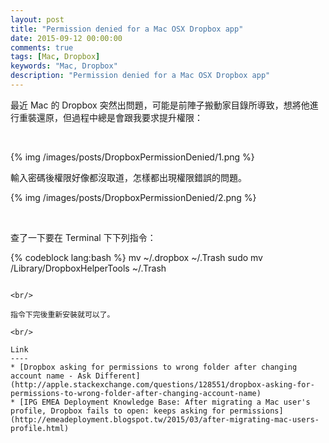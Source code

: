 ```yaml
---
layout: post
title: "Permission denied for a Mac OSX Dropbox app"
date: 2015-09-12 00:00:00
comments: true
tags: [Mac, Dropbox]
keywords: "Mac, Dropbox"
description: "Permission denied for a Mac OSX Dropbox app"
---
```


最近 Mac 的 Dropbox 突然出問題，可能是前陣子搬動家目錄所導致，想將他進行重裝還原，但過程中總是會跟我要求提升權限：

<!-- More -->

<br/>


{% img /images/posts/DropboxPermissionDenied/1.png %}


輸入密碼後權限好像都沒取道，怎樣都出現權限錯誤的問題。  

{% img /images/posts/DropboxPermissionDenied/2.png %}

<br/>


查了一下要在 Terminal 下下列指令：  

{% codeblock lang:bash %}
mv ~/.dropbox ~/.Trash
sudo mv /Library/DropboxHelperTools ~/.Trash
```

<br/>

指令下完後重新安裝就可以了。  

<br/>

Link
----
* [Dropbox asking for permissions to wrong folder after changing account name - Ask Different](http://apple.stackexchange.com/questions/128551/dropbox-asking-for-permissions-to-wrong-folder-after-changing-account-name)
* [IPG EMEA Deployment Knowledge Base: After migrating a Mac user's profile, Dropbox fails to open: keeps asking for permissions](http://emeadeployment.blogspot.tw/2015/03/after-migrating-mac-users-profile.html)
